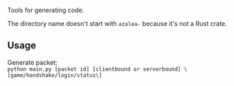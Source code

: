 Tools for generating code.

The directory name doesn't start with `azalea-` because it's not a Rust crate.

## Usage

Generate packet:\
`python main.py [packet id] [clientbound or serverbound] \[game/handshake/login/status\]`
